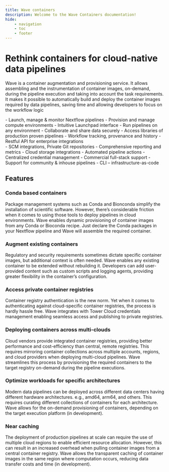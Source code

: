 ```yaml
---
title: Wave containers
description: Welcome to the Wave Containers documentation!
hide:
    - navigation
    - toc
    - footer
---
```


# Rethink containers for cloud-native data pipelines

Wave is a container augmentation and provisioning service. It allows assembling and the instrumentation of container images, on-demand, during the pipeline execution and taking into account the task requirements. It makes it possible to automatically build and deploy the container images required by data pipelines, saving time and allowing developers to focus on the workflow logic

<div markdown class="flex justify-center">
<div markdown>
-   Launch, manage & monitor Nextflow pipelines
-   Provision and manage compute environments
-   Intuitive Launchpad interface
-   Run pipelines on any environment
-   Collaborate and share data securely
-   Access libraries of production proven pipelines
-   Workflow tracking, provenance and history
-   Restful API for enterprise integrations
</div>
<div markdown>
-   SCM integrations, Private Git repositories
-   Comprehensive reporting and metrics
-   Cloud storage integrations
-   Automated pipeline actions
-   Centralized credential management
-   Commercial full-stack support
-   Support for community & inhouse pipelines
-   CLI – infrastructure-as-code
</div>
</div>

## Features

<div markdown class="grid">
<div markdown>

### Conda based containers

Package management systems such as Conda and Bionconda simplify the installation of scientific software. However, there’s considerable friction when it comes to using those tools to deploy pipelines in cloud environments.
Wave enables dynamic provisioning of container images from any Conda or Bioconda recipe. Just declare the Conda packages in your Nextflow pipeline and Wave will assemble the required container.

</div>
<div markdown>

### Augment existing containers

Regulatory and security requirements sometimes dictate specific container images, but additional context is often needed.
Wave enables any existing container to be extended without rebuilding it. Developers can add user-provided content such as custom scripts and logging agents, providing greater flexibility in the container’s configuration.

</div>
<div markdown>

### Access private container registries

Container registry authentication is the new norm. Yet when it comes to authenticating against cloud-specific container registries, the process is hardly hassle free.
Wave integrates with Tower Cloud credentials management enabling seamless access and publishing to private registries.

</div>
<div markdown>

### Deploying containers across multi-clouds

Cloud vendors provide integrated container registries, providing better performance and cost-efficiency than central, remote registries.
This requires mirroring container collections across multiple accounts, regions, and cloud providers when deploying multi-cloud pipelines.
Wave streamlines this process by provisioning the required containers to the target registry on-demand during the pipeline executions.

</div>
<div markdown>

### Optimize workloads for specific architectures

Modern data pipelines can be deployed across different data centers having different hardware architectures. e.g., amd64, arm64, and others. This requires curating different collections of containers for each architecture.
Wave allows for the on-demand provisioning of containers, depending on the target execution platform (in development).

</div>
<div markdown>

### Near caching

The deployment of production pipelines at scale can require the use of multiple cloud regions to enable efficient resource allocation.
However, this can result in an increased overhead when pulling container images from a central container registry. Wave allows the transparent caching of container images in the same region where computation occurs, reducing data transfer costs and time (in development).

</div>
</div>

